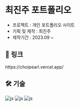 # 최진주 포트폴리오

- 프로젝트 : 개인 포트폴리오 사이트 <br />
- 기획 및 제작 : 최진주 <br />
- 제작기간 : 2023.09 ~ <br />



<h2>🔗 링크</h2>
https://choipearl.vercel.app/

<h2>🛠️ 기술</h2>

![js](https://img.shields.io/badge/HTML-239120?style=for-the-badge&logo=html5&logoColor=white)
![js](https://img.shields.io/badge/CSS-239120?&style=for-the-badge&logo=css3&logoColor=white)
![js](https://img.shields.io/badge/React-20232A?style=for-the-badge&logo=react&logoColor=61DAFB)

